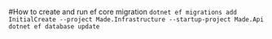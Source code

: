 #How to create and run ef core migration
`
dotnet ef migrations add InitialCreate --project Made.Infrastructure --startup-project Made.Api
dotnet ef database update 
`